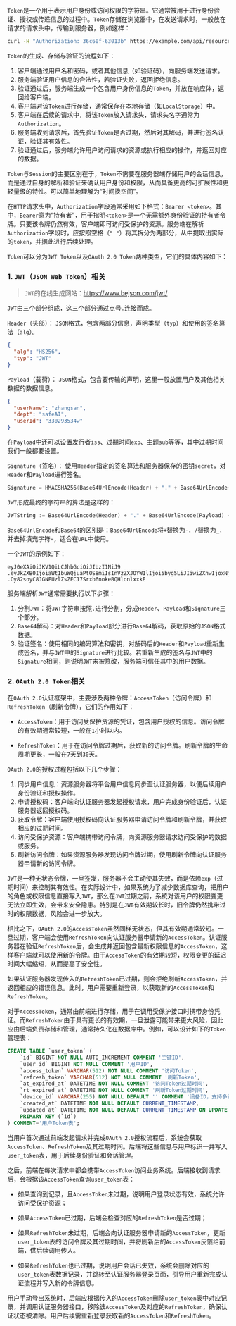 `Token`是一个用于表示用户身份或访问权限的字符串。它通常被用于进行身份验证、授权或传递信息的过程中。`Token`存储在浏览器中，在发送请求时，一般放在请求的请求头中，传输到服务器，例如这样：

```sh
curl -H "Authorization: 36c60f-63013b" https://example.com/api/resource
```

`Token`的生成、存储与验证的流程如下：

1. 客户端通过用户名和密码，或者其他信息（如验证码），向服务端发送请求。
2. 服务端验证用户信息的合法性，若验证失败，返回拒绝信息。
3. 验证通过后，服务端生成一个包含用户身份信息的`Token`，并放在响应体，返回给客户端。
4. 客户端对该`Token`进行存储，通常保存在本地存储（如`LocalStorage`）中。
5. 客户端在后续的请求中，将该`Token`放入请求头，请求头名字通常为`Authorization`。
6. 服务端收到请求后，首先验证`Token`是否过期，然后对其解码，并进行签名认证，验证其有效性。
7. 验证通过后，服务端允许用户访问请求的资源或执行相应的操作，并返回对应的数据。

`Token`与`Session`的主要区别在于，`Token`不需要在服务器端存储用户的会话信息，而是通过自身的解析和验证来确认用户身份和权限，从而具备更高的可扩展性和更轻量级的特性。可以简单地理解为“时间换空间”。

在`HTTP`请求头中，`Authorization`字段通常采用如下格式：`Bearer <token>`。其中，`Bearer`意为“持有者”，用于指明`<token>`是一个无需额外身份验证的持有者令牌。只要该令牌仍然有效，客户端即可访问受保护的资源。服务端在解析`Authorization`字段时，应按照空格（`" "`）将其拆分为两部分，从中提取出实际的`token`，并据此进行后续处理。

`Token`可以分为`JWT Token`以及`OAuth 2.0 Token`两种类型，它们的具体内容如下：

### 1. `JWT`（`JSON Web Token`）相关

> `JWT`的在线生成网站：https://www.bejson.com/jwt/

`JWT`由三个部分组成，这三个部分通过点号`.`连接而成。

`Header`（头部）： `JSON`格式，包含两部分信息，声明类型（`typ`）和使用的签名算法（`alg`）。

```json
{
  "alg": "HS256",
  "typ": "JWT"
}
```

`Payload`（载荷）： `JSON`格式，包含要传输的声明，这里一般放置用户及其他相关数据的数据信息。

```json
{
  "userName": "zhangsan",
  "dept": "safeAI",
  "userId": "330293534w"
}
```

在`Payload`中还可以设置发行者`iss`、过期时间`exp`、主题`sub`等等，其中过期时间我们一般都要设置。

`Signature`（签名）： 使用`Header`指定的签名算法和服务器保存的密钥`secret`，对`Header`和`Payload`进行签名。

```go
Signature = HMACSHA256(Base64UrlEncode(Header) + "." + Base64UrlEncode(Payload), secret)
```

`JWT`形成最终的字符串的算法是这样的：

```go
JWTString := Base64UrlEncode(Header) + "." + Base64UrlEncode(Payload) + "." + Base64UrlEncode(Signature)
```

`Base64UrlEncode`和`Base64`的区别是：`Base64UrlEncode`将`+`替换为`-`，`/`替换为`_`，并去掉填充字符`=`，适合在`URL`中使用。

一个`JWT`的示例如下：

```
eyJ0eXAiOiJKV1QiLCJhbGciOiJIUzI1NiJ9
.eyJkZXB0IjoiaWt1buWQjuaPtOS8miIsInVzZXJOYW1lIjoi5byg5LiJIiwiZXhwIjoxNjY1NjMwMjc1LCJ1c2VySWQiOiIzIn0
.Oy82soyC8JGNFUzlZsZEC17Srxb6nokeBQHlonlxxkE
```

服务端解析`JWT`通常需要执行以下步骤：

1. 分割`JWT`：将`JWT`字符串按照`.`进行分割，分成`Header`、`Payload`和`Signature`三个部分。
2. `Base64`解码：对`Header`和`Payload`部分进行`Base64`解码，获取原始的`JSON`格式数据。
3. 验证签名：使用相同的编码算法和密钥，对解码后的`Header`和`Payload`重新生成签名，并与`JWT`中的`Signature`进行比较。若重新生成的签名与`JWT`中的`Signature`相同，则说明`JWT`未被篡改，服务端可信任其中的用户数据。

### 2. `OAuth 2.0 Token`相关

在`OAuth 2.0`认证框架中，主要涉及两种令牌：`AccessToken`（访问令牌）和`RefreshToken`（刷新令牌），它们的作用如下：

- `AccessToken`：用于访问受保护资源的凭证，包含用户授权的信息。访问令牌的有效期通常较短，一般在`1`小时以内。

- `RefreshToken`：用于在访问令牌过期后，获取新的访问令牌。刷新令牌的生命周期更长，一般在`7`天到`30`天。

`OAuth 2.0`的授权过程包括以下几个步骤：

1. 同步用户信息：资源服务器将平台用户信息同步至认证服务器，以便后续用户身份验证和授权操作。
2. 申请授权码：客户端向认证服务器发起授权请求，用户完成身份验证后，认证服务器返回授权码。
3. 获取令牌：客户端使用授权码向认证服务器申请访问令牌和刷新令牌，并获取相应的过期时间。
4. 访问受保护资源：客户端携带访问令牌，向资源服务器请求访问受保护的数据或服务。
5. 刷新访问令牌：如果资源服务器发现访问令牌过期，使用刷新令牌向认证服务器申请新的访问令牌。

`JWT`是一种无状态令牌，一旦签发，服务器不会主动使其失效，而是依赖`exp`（过期时间）来控制其有效性。在实际设计中，如果系统为了减少数据库查询，把用户的角色或权限信息直接写入`JWT`，那么在`JWT`过期之前，系统对该用户的权限变更无法立即生效，会带来安全隐患。特别是在`JWT`有效期较长时，旧令牌仍然携带过时的权限数据，风险会进一步放大。

相比之下，`OAuth 2.0`的`AccessToken`虽然同样无状态，但其有效期通常较短。一旦过期，客户端会使用`RefreshToken`向认证服务器申请新的`AccessToken`。认证服务器在验证`RefreshToken`后，会生成并返回包含最新权限信息的`AccessToken`，这样客户端就可以使用新的令牌。由于`AccessToken`的有效期较短，权限变更的延迟时间大幅缩短，从而提高了安全性。

如果认证服务器发现传入的`RefreshToken`已过期，则会拒绝刷新`AccessToken`，并返回相应的错误信息。此时，用户需要重新登录，以获取新的`AccessToken`和`RefreshToken`。

对于`AccessToken`，通常由前端进行存储，用于在调用受保护接口时携带身份凭证。而`RefreshToken`由于具有更长的有效期，一旦泄露可能带来更大风险，因此应由后端负责存储和管理，通常持久化在数据库中。例如，可以设计如下的`Token`管理表：

```sql
CREATE TABLE `user_token` (
    `id` BIGINT NOT NULL AUTO_INCREMENT COMMENT '主键ID',
    `user_id` BIGINT NOT NULL COMMENT '用户ID',
    `access_token` VARCHAR(512) NOT NULL COMMENT '访问Token',
    `refresh_token` VARCHAR(512) NOT NULL COMMENT '刷新Token',
    `at_expired_at` DATETIME NOT NULL COMMENT '访问Token过期时间',
    `rt_expired_at` DATETIME NOT NULL COMMENT '刷新Token过期时间',
    `device_id` VARCHAR(255) NOT NULL DEFAULT '' COMMENT '设备ID，支持多设备登录',
    `created_at` DATETIME NOT NULL DEFAULT CURRENT_TIMESTAMP,
    `updated_at` DATETIME NOT NULL DEFAULT CURRENT_TIMESTAMP ON UPDATE CURRENT_TIMESTAMP,
    PRIMARY KEY (`id`)
) COMMENT='用户Token表';
```

当用户首次通过前端发起请求并完成`OAuth 2.0`授权流程后，系统会获取`AccessToken`、`RefreshToken`及其过期时间。后端将这些信息与用户标识一并写入`user_token`表，用于后续身份验证和会话管理。

之后，前端在每次请求中都会携带`AccessToken`访问业务系统。后端接收到请求后，会根据该`AccessToken`查询`user_token`表：

- 如果查询到记录，且`AccessToken`未过期，说明用户登录状态有效，系统允许访问受保护资源；

- 如果`AccessToken`已过期，后端会检查对应的`RefreshToken`是否过期；

- 如果`RefreshToken`未过期，后端会向认证服务器申请新的`AccessToken`，更新`user_token`表的访问令牌及其过期时间，并将刷新后的`AccessToken`反馈给前端，供后续调用传入。

- 如果`RefreshToken`也已过期，说明用户会话已失效，系统会删除对应的`user_token`表数据记录，并跳转至认证服务器登录页面，引导用户重新完成认证流程并写入新的令牌信息。

用户手动登出系统时，后端应根据传入的`AccessToken`删除`user_token`表中对应记录，并调用认证服务器接口，移除该`AccessToken`及对应的`RefreshToken`，确保认证状态被清除。用户后续需重新登录获取新的`AccessToken`和`RefreshToken`。

